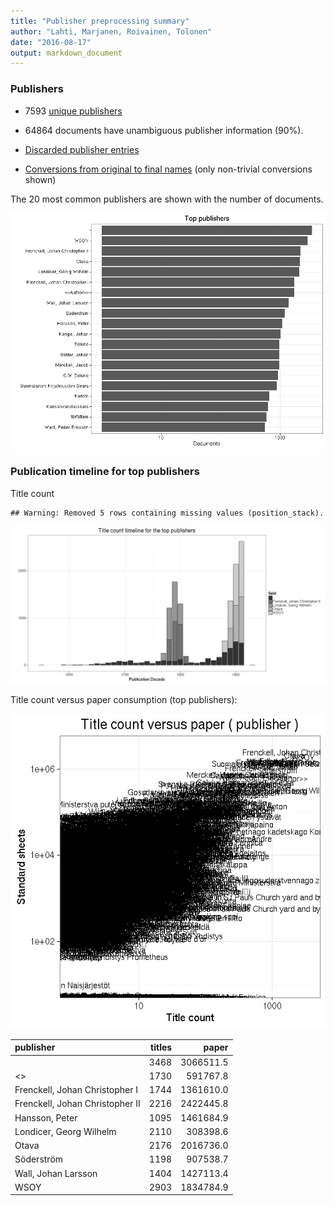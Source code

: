 ```yaml
---
title: "Publisher preprocessing summary"
author: "Lahti, Marjanen, Roivainen, Tolonen"
date: "2016-08-17"
output: markdown_document
---
```



### Publishers

 * 7593 [unique publishers](output.tables/publisher_accepted.csv)

 * 64864 documents have unambiguous publisher information (90%). 

 * [Discarded publisher entries](output.tables/publisher_discarded.csv)

 * [Conversions from original to final names](output.tables/publisher_conversion_nontrivial.csv) (only non-trivial conversions shown)


The 20 most common publishers are shown with the number of documents. 

![plot of chunk summarypublisher2](figure/summarypublisher2-1.png)

### Publication timeline for top publishers

Title count


```
## Warning: Removed 5 rows containing missing values (position_stack).
```

![plot of chunk summaryTop10pubtimeline](figure/summaryTop10pubtimeline-1.png)



Title count versus paper consumption (top publishers):

![plot of chunk publishertitlespapers](figure/publishertitlespapers-1.png)

|publisher                       | titles|     paper|
|:-------------------------------|------:|---------:|
|                                |   3468| 3066511.5|
|<<Author>>                      |   1730|  591767.8|
|Frenckell, Johan Christopher I  |   1744| 1361610.0|
|Frenckell, Johan Christopher II |   2216| 2422445.8|
|Hansson, Peter                  |   1095| 1461684.9|
|Londicer, Georg Wilhelm         |   2110|  308398.6|
|Otava                           |   2176| 2016736.0|
|Söderström                      |   1198|  907538.7|
|Wall, Johan Larsson             |   1404| 1427113.4|
|WSOY                            |   2903| 1834784.9|


